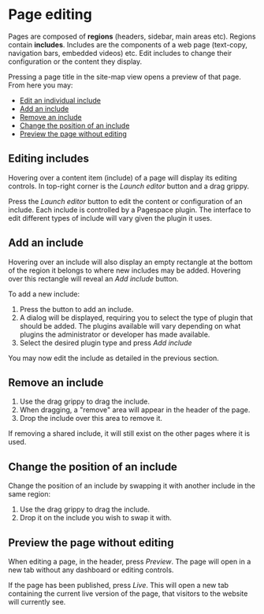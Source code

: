 # Page editing

Pages are composed of **regions** (headers, sidebar, main areas etc). Regions contain **includes**. Includes are the 
components of a web page (text-copy, navigation bars, embedded videos) etc. Edit includes to change their configuration
or the content they display.

Pressing a page title in the site-map view opens a preview of that page. From here you may:

* [Edit an individual include](#edit-include)
* [Add an include](#add-include)
* [Remove an include](#remove-include)
* [Change the position of an include](#change-position)
* [Preview the page without editing](#preview-page)

<a id=edit-include></a>
## Editing includes

Hovering over a content item (include) of a page will display its editing controls. In top-right corner is the <i>Launch editor</i> 
button and a drag grippy.

Press the <i>Launch editor</i> button to edit the content or configuration of an include. Each include is controlled by a 
Pagespace plugin. The interface to edit different types of include will vary given the plugin it uses.

<a id=add-include></a>
## Add an include 

Hovering over an include will also display an empty rectangle at the bottom of the region it belongs to where new 
includes may be added. Hovering over this rectangle will reveal an <i>Add include</i> button. 

To add a new include:

1. Press the button to add an include. 
2. A dialog will be displayed, requiring you to select the type of plugin that should  be added. The plugins available will vary depending on what plugins the administrator or developer has made available.
3. Select the desired plugin type and press *Add include*

You may now edit the include as detailed in the previous section.

<a id=remove-include></a>
## Remove an include

1. Use the drag grippy to drag the include. 
2. When dragging, a "remove" area will appear in the header of the page.
3. Drop the include over this area to remove it.

If removing a shared include, it will still exist on the other pages where it is used.

<a id=change-position></a>
## Change the position of an include

Change the position of an include by swapping it with another include in the same region:

1. Use the drag grippy to drag the include. 
2. Drop it on the include you wish to swap it with.

<a id=preview-page></a>
## Preview the page without editing

When editing a page, in the header, press *Preview*. The page will open in a new tab without any dashboard or editing 
controls.

If the page has been published, press *Live*. This will open a new tab containing the current live version of the page, 
that visitors to the website will currently see.


